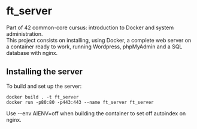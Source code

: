 # ft_server
Part of 42 common-core cursus: introduction to Docker and system administration.<br/>
This project consists on installing, using Docker, a complete web server on a container ready to work, running Wordpress, phpMyAdmin and a SQL database with nginx.
## Installing the server
To build and set up the server:
```
docker build . -t ft_server
docker run -p80:80 -p443:443 --name ft_server ft_server
```
Use --env AIENV=off when building the container to set off autoindex on nginx.
